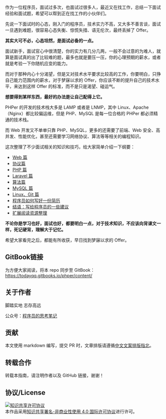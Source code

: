 作为一位程序员，面试过多次，也面试过很多人，最近又在找工作，总结一下面试经验和面试题，希望可以帮到正在找工作的小伙伴们。

先说一下面试时的心态，刚入门的程序员，技术实力不高，又大多不善言谈，面试一旦遇到难题，很容易心态失衡、惊慌失措、语无伦次，最终丢掉了 Offer。

**其实大可不必，心态坦然，是面试必备的一点。**

面试新手，面试官心中很清楚，你的实力有几分几两，一般不会过意的为难人，就算是面试真的出了比较难的题，最多也就是要压一压，你的心理预期的薪水，或者就是考验一下你随机应变的能力。

而对于那种内心十分渴望，但是又对技术水平要求比较高的工作，你要明白，只挣自己能力范围内的薪水，对于梦寐以求的 Offer，你应该不断的提升自己的技术水平，来达到这样 Offer 的标准，而不是只是渴望、碰运气。

**想要得到某样东西，最好的办法是让自己配得上它。**

PHPer 的开发的技术栈大多是 LAMP 或者是 LNMP，其中 Linux、Apache（Nginx）都比较偏运维，但是 PHP、MySQL 是每一位合格的 PHPer 都必须精通的技术栈。

而 Web 开发又不单单只靠 PHP、MySQL，更多的还需要了前端、Web 安全、高并发、性能优化，甚至还需要学习网络协议、算法等等相关的编程知识。

这次整理了不少面试相关的知识和技巧，给大家简单介绍一下纲要：

- [Web 篇](web.md)
- [协议篇](protocol.md)
- [PHP 篇](php.md)
- [Laravel 篇](laravel.md)
- [算法篇](algorithm.md)
- [MySQL 篇](mysql.md)
- [Linux、Git 篇](linux.md)
- [程序员如何写好一份简历](readResume.md)
- [结语：写给程序员的一些建议](givePHperSuggest.md)
- [扩展阅读资源整理](readResources.md)

**不论你是学习也好，面试也好，都要明白一点，对于技术知识，不应该向背课文一样，死记硬背，理解大于记忆。**

希望大家看完之后，都能有所收获，早日找到梦寐以求的 Offer。


## GitBook链接

为方便大家阅读，将本 repo 同步至 GitBook：https://todayqq.gitbooks.io/phper/content/

## 关于作者

脚踏实地 志存高远

公众号：[程序员的思考笔记](https://mp.weixin.qq.com/s?__biz=MzA3MDQ0NjQ5OA==&mid=2247483784&idx=1&sn=4b8dd5ff357d4052948041cc6c6610f9&chksm=9f3dfd45a84a74530b2edfc0c7604a73ee1df2a666c188f46da04d826d3c881e3ab8719a2d22&mpshare=1&scene=1&srcid=&sharer_sharetime=1570455764250&sharer_shareid=f6b8b2ff8c881a56235903e7c8908e44&key=9fa8d31375b523a2ec3616d3386e13379812d32288c0cf164d276d05925c451b9a995fef20b1e5f214c37c24f7e407513a75f84b5485e6b06d6ce26d7578b6a0d4f84cdcb8ec1c4db233f06d930dec83&ascene=0&uin=NjY4NTk4MjYz&devicetype=iMac+MacBookPro11%2C4+OSX+OSX+10.14.5+build(18F132)&version=12020810&nettype=WIFI&lang=zh_CN&fontScale=100&pass_ticket=wa%2BInMYg2AawPuX8OVN%2BBs2YpIGST2vqpmNDRfi54xRUL1YHC9oCz5quro53diBI)

## 贡献

本文使用 markdown 编写，提交 PR 时，文章排版请遵循[中文文案排版指北](https://github.com/sparanoid/chinese-copywriting-guidelines)。

## 转载合作

转载本指南，请注明作者以及 GitHub 链接，谢谢！

## 协议/License

<a rel="license" href="http://creativecommons.org/licenses/by-nc/4.0/"><img alt="知识共享许可协议" style="border-width:0" src="https://i.creativecommons.org/l/by-nc/4.0/88x31.png" /></a><br />本作品采用<a rel="license" href="http://creativecommons.org/licenses/by-nc/4.0/">知识共享署名-非商业性使用 4.0 国际许可协议</a>进行许可。
